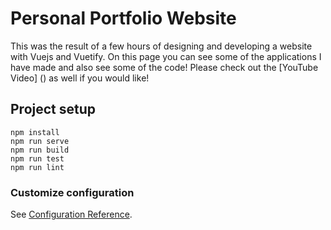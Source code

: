 # Personal Portfolio Website


This was the result of a few hours of designing and developing a website with Vuejs and Vuetify. On this page you can see some of the applications I have made and also see some of the code! 
Please check out the [YouTube Video] () as well if you would like!


## Project setup
```
npm install
npm run serve
npm run build
npm run test
npm run lint
```
### Customize configuration
See [Configuration Reference](https://cli.vuejs.org/config/).
